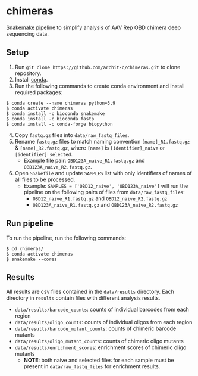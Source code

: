 # chimeras
[Snakemake](https://snakemake.github.io/) pipeline to simplify analysis of AAV Rep OBD chimera deep sequencing data.

## Setup
1. Run `git clone https://github.com/archit-c/chimeras.git` to clone repository.
2. Install [conda](https://conda.io/projects/conda/en/latest/user-guide/install/index.html#regular-installation).
3. Run the following commands to create conda environment and install required packages:
```
$ conda create --name chimeras python=3.9
$ conda activate chimeras
$ conda install -c bioconda snakemake
$ conda install -c bioconda fastp
$ conda install -c conda-forge biopython
```
4. Copy `fastq.gz` files into `data/raw_fastq_files`.
5. Rename `fastq.gz` files to match naming convention `[name]_R1.fastq.gz` & `[name]_R2.fastq.gz`, where `[name]` is `[identifier]_naive` or `[identifier]_selected`.
    - Example file pair: `OBD123A_naive_R1.fastq.gz` and `OBD123A_naive_R2.fastq.gz`.
6. Open `Snakefile`  and update `SAMPLES` list with only identifiers of names of all files to be processed.
    - Example: `SAMPLES = ['OBD12_naive', 'OBD123A_naive']` will run the pipeline on the following pairs of files from `data/raw_fastq_files`:
        - `OBD12_naive_R1.fastq.gz` and `OBD12_naive_R2.fastq.gz`
        - `OBD123A_naive_R1.fastq.gz` and `OBD123A_naive_R2.fastq.gz`

## Run pipeline
To run the pipeline, run the following commands:
```
$ cd chimeras/
$ conda activate chimeras
$ snakemake --cores
```

## Results
All results are csv files contained in the `data/results` directory. Each directory in `results` contain files with different analysis results.
- `data/results/barcode_counts`: counts of individual barcodes from each region
- `data/results/oligo_counts`: counts of individual oligos from each region
- `data/results/barcode_mutant_counts`: counts of chimeric barcode mutants
- `data/results/oligo_mutant_counts`: counts of chimeric oligo mutants
- `data/results/enrichment_scores`: enrichment scores of chimeric oligo mutants
    - **NOTE**: both naive and selected files for each sample must be present in `data/raw_fastq_files` for enrichment results.
